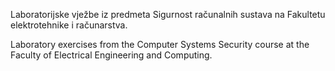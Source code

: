 Laboratorijske vježbe iz predmeta Sigurnost računalnih sustava na Fakultetu elektrotehnike i računarstva.

Laboratory exercises from the Computer Systems Security course at the Faculty of Electrical Engineering and Computing.




